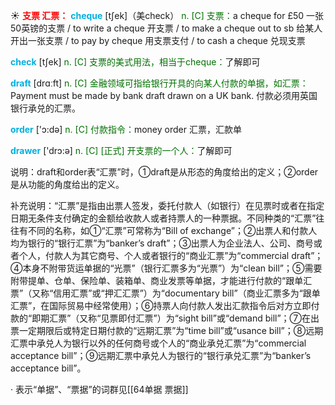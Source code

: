 ☀ <font color="red">**支票 汇票：**</font>
<font color="sky blue">**cheque**</font> [tʃek]（美check）
<font color="rgb(227, 108, 9)">n. [C] 支票：</font>a cheque for £50 一张50英镑的支票 / to write a cheque 开支票 / to make a cheque out to sb 给某人开出一张支票 / to pay by cheque 用支票支付 / to cash a cheque 兑现支票

<font color="sky blue">**check**</font> [tʃek] 
<font color="rgb(227, 108, 9)">n. [C] 支票的美式用法，相当于cheque：</font>了解即可

<font color="sky blue">**draft**</font> [drɑːft] 
<font color="rgb(227, 108, 9)">n. [C] 金融领域可指给银行开具的向某人付款的单据，如汇票：</font>Payment must be made by bank draft drawn on a UK bank. 付款必须用英国银行承兑的汇票。

<font color="sky blue">**order**</font> ['ɔ:də] 
<font color="rgb(227, 108, 9)">n. [C] 付款指令：</font>money order 汇票，汇款单

<font color="sky blue">**drawer**</font> ['drɔ:ə] 
<font color="rgb(227, 108, 9)">n. [C] [正式] 开支票的一个人：</font>了解即可

说明：draft和order表“汇票”时，①draft是从形态的角度给出的定义；②order是从功能的角度给出的定义。

补充说明：“汇票”是指由出票人签发，委托付款人（如银行）在见票时或者在指定日期无条件支付确定的金额给收款人或者持票人的一种票据。不同种类的“汇票”往往有不同的名称，如①“汇票”可常称为“Bill of exchange”；②出票人和付款人均为银行的“银行汇票”为“banker’s draft”；③出票人为企业法人、公司、商号或者个人，付款人为其它商号、个人或者银行的“商业汇票”为“commercial draft”；④本身不附带货运单据的“光票”（银行汇票多为“光票”）为“clean bill”；⑤需要附带提单、仓单、保险单、装箱单、商业发票等单据，才能进行付款的“跟单汇票”（又称“信用汇票”或“押汇汇票”）为“documentary bill”（商业汇票多为“跟单汇票”，在国际贸易中经常使用）；⑥持票人向付款人发出汇款指令后对方立即付款的“即期汇票”（又称“见票即付汇票”）为“sight bill”或“demand bill”；⑦在出票一定期限后或特定日期付款的“远期汇票”为“time bill”或“usance bill”；⑧远期汇票中承兑人为银行以外的任何商号或个人的“商业承兑汇票”为“commercial acceptance bill”；⑨远期汇票中承兑人为银行的“银行承兑汇票”为“banker’s acceptance bill”。

· 表示“单据”、“票据”的词群见[[64单据 票据]]
